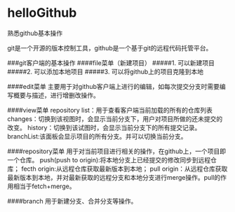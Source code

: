 # helloGithub
熟悉github基本操作

git是一个开源的版本控制工具，github是一个基于git的远程代码托管平台。

###git客户端的基本操作
####file菜单（新建项目）
#####1. 可以新建项目
#####2. 可以添加本地项目
#####3. 可以将github上的项目克隆到本地

####edit菜单
主要用于对github客户端上进行的编辑，如每次提交分支时需要编写概要与描述，进行增删改操作。

####view菜单
repository list：用于查看客户端当前加载的所有的仓库列表
changes：切换到该视图时，会显示当前分支下，用户对项目所做的还未提交的改变。
history：切换到该试图时，会显示当前分支下的所有提交记录。
branchList:该面板会显示项目的所有分支。并可以切换当前分支。

####repository菜单
用于对当前项目进行相关的操作，在github上，一个项目即一个仓库。
push(push to origin):将本地分支上已经提交的修改同步到远程仓库；
fecth origin:从远程仓库获取最新版本到本地；
pull origin：从远程仓库获取最新版本到本地，并对最新获取的远程分支和本地分支进行merge操作。pull的作用相当于fetch+merge。

####branch
用于新建分支、合并分支等操作。

